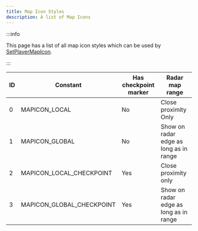 ```yaml
---
title: Map Icon Styles
description: A list of Map Icons
---
```


:::info

This page has a list of all map icon styles which can be used by [SetPlayerMapIcon](/docs/scripting/functions/SetPlayerMapIcon).

:::

| ID  | Constant                  | Has checkpoint marker | Radar map range                        |
| --- | ------------------------- | --------------------- | -------------------------------------- |
| 0   | MAPICON_LOCAL             | No                    | Close proximity Only                   |
| 1   | MAPICON_GLOBAL            | No                    | Show on radar edge as long as in range |
| 2   | MAPICON_LOCAL_CHECKPOINT  | Yes                   | Close proximity only                   |
| 3   | MAPICON_GLOBAL_CHECKPOINT | Yes                   | Show on radar edge as long as in range |
